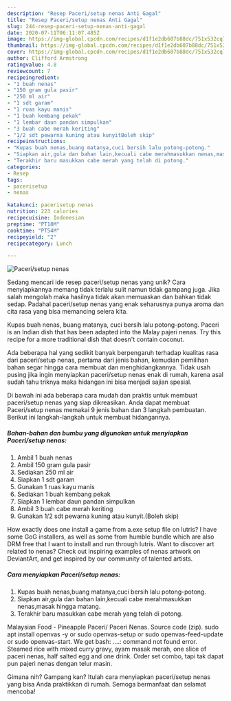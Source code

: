 ```yaml
---
description: "Resep Paceri/setup nenas Anti Gagal"
title: "Resep Paceri/setup nenas Anti Gagal"
slug: 244-resep-paceri-setup-nenas-anti-gagal
date: 2020-07-11T06:11:07.485Z
image: https://img-global.cpcdn.com/recipes/d1f1e2db607b88dc/751x532cq70/pacerisetup-nenas-foto-resep-utama.jpg
thumbnail: https://img-global.cpcdn.com/recipes/d1f1e2db607b88dc/751x532cq70/pacerisetup-nenas-foto-resep-utama.jpg
cover: https://img-global.cpcdn.com/recipes/d1f1e2db607b88dc/751x532cq70/pacerisetup-nenas-foto-resep-utama.jpg
author: Clifford Armstrong
ratingvalue: 4.8
reviewcount: 7
recipeingredient:
- "1 buah nenas"
- "150 gram gula pasir"
- "250 ml air"
- "1 sdt garam"
- "1 ruas kayu manis"
- "1 buah kembang pekak"
- "1 lembar daun pandan simpulkan"
- "3 buah cabe merah keriting"
- "1/2 sdt pewarna kuning atau kunyitBoleh skip"
recipeinstructions:
- "Kupas buah nenas,buang matanya,cuci bersih lalu potong-potong."
- "Siapkan air,gula dan bahan lain,kecuali cabe merahmasukkan nenas,masak hingga matang."
- "Terakhir baru masukkan cabe merah yang telah di potong."
categories:
- Resep
tags:
- pacerisetup
- nenas

katakunci: pacerisetup nenas 
nutrition: 223 calories
recipecuisine: Indonesian
preptime: "PT18M"
cooktime: "PT54M"
recipeyield: "2"
recipecategory: Lunch

---
```



![Paceri/setup nenas](https://img-global.cpcdn.com/recipes/d1f1e2db607b88dc/751x532cq70/pacerisetup-nenas-foto-resep-utama.jpg)

Sedang mencari ide resep paceri/setup nenas yang unik? Cara menyiapkannya memang tidak terlalu sulit namun tidak gampang juga. Jika salah mengolah maka hasilnya tidak akan memuaskan dan bahkan tidak sedap. Padahal paceri/setup nenas yang enak seharusnya punya aroma dan cita rasa yang bisa memancing selera kita.

Kupas buah nenas, buang matanya, cuci bersih lalu potong-potong. Paceri is an Indian dish that has been adapted into the Malay pajeri nenas. Try this recipe for a more traditional dish that doesn&#39;t contain coconut.

Ada beberapa hal yang sedikit banyak berpengaruh terhadap kualitas rasa dari paceri/setup nenas, pertama dari jenis bahan, kemudian pemilihan bahan segar hingga cara membuat dan menghidangkannya. Tidak usah pusing jika ingin menyiapkan paceri/setup nenas enak di rumah, karena asal sudah tahu triknya maka hidangan ini bisa menjadi sajian spesial.


Di bawah ini ada beberapa cara mudah dan praktis untuk membuat paceri/setup nenas yang siap dikreasikan. Anda dapat membuat Paceri/setup nenas memakai 9 jenis bahan dan 3 langkah pembuatan. Berikut ini langkah-langkah untuk membuat hidangannya.

<!--inarticleads1-->

##### Bahan-bahan dan bumbu yang digunakan untuk menyiapkan Paceri/setup nenas:

1. Ambil 1 buah nenas
1. Ambil 150 gram gula pasir
1. Sediakan 250 ml air
1. Siapkan 1 sdt garam
1. Gunakan 1 ruas kayu manis
1. Sediakan 1 buah kembang pekak
1. Siapkan 1 lembar daun pandan simpulkan
1. Ambil 3 buah cabe merah keriting
1. Gunakan 1/2 sdt pewarna kuning atau kunyit.(Boleh skip)


How exactly does one install a game from a.exe setup file on lutris? I have some GoG installers, as well as some from humble bundle which are also DRM free that I want to install and run through lutris. Want to discover art related to nenas? Check out inspiring examples of nenas artwork on DeviantArt, and get inspired by our community of talented artists. 

<!--inarticleads2-->

##### Cara menyiapkan Paceri/setup nenas:

1. Kupas buah nenas,buang matanya,cuci bersih lalu potong-potong.
1. Siapkan air,gula dan bahan lain,kecuali cabe merahmasukkan nenas,masak hingga matang.
1. Terakhir baru masukkan cabe merah yang telah di potong.


Malaysian Food - Pineapple Paceri/ Paceri Nenas. Source code (zip). sudo apt install openvas -y or sudo openvas-setup or sudo openvas-feed-update or sudo openvas-start. We get bash: ….: command not found error. Steamed rice with mixed curry gravy, ayam masak merah, one slice of paceri nenas, half salted egg and one drink. Order set combo, tapi tak dapat pun pajeri nenas dengan telur masin. 

Gimana nih? Gampang kan? Itulah cara menyiapkan paceri/setup nenas yang bisa Anda praktikkan di rumah. Semoga bermanfaat dan selamat mencoba!
